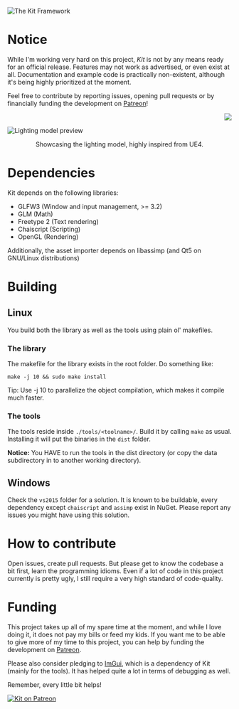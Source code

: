 ![The Kit Framework](http://svkonsult.se/kit-banner-small.png)

# Notice

While I'm working very hard on this project, *Kit* is not by any means ready for an official release. Features may not work as advertised, or even exist at all. Documentation and example code is practically non-existent, although it's being highly prioritized at the moment.

Feel free to contribute by reporting issues, opening pull requests or by financially funding the development on [Patreon](https://www.patreon.com/kitframework)!

<p align="right"><a href="https://www.patreon.com/kitframework"><img src="https://cloud.githubusercontent.com/assets/8225057/5990484/70413560-a9ab-11e4-8942-1a63607c0b00.png"></a></p>


![Lighting model preview](https://raw.githubusercontent.com/haikarainen/kit/master/docs/metalball-crop.png)
<p align="center">Showcasing the lighting model, highly inspired from UE4.</p>

# Dependencies

Kit depends on the following libraries:

* GLFW3 (Window and input management, >= 3.2)
* GLM (Math)
* Freetype 2 (Text rendering)
* Chaiscript (Scripting)
* OpenGL (Rendering)

Additionally, the asset importer depends on libassimp (and Qt5 on GNU/Linux distributions)

# Building 

## Linux

You build both the library as well as the tools using plain ol' makefiles.

### The library

The makefile for the library exists in the root folder. Do something like:

`make -j 10 && sudo make install`

Tip: Use -j 10 to parallelize the object compilation, which makes it compile much faster.

### The tools

The tools reside inside `./tools/<toolname>/`. Build it by calling `make` as usual. Installing it will put the binaries in the `dist` folder.

**Notice:** You HAVE to run the tools in the dist directory (or copy the data subdirectory in to another working directory).

## Windows

Check the `vs2015` folder for a solution. It is known to be buildable, every dependency except `chaiscript` and `assimp` exist in NuGet. Please report any issues you might have using this solution.

# How to contribute

Open issues, create pull requests. But please get to know the codebase a bit first, learn the programming idioms. Even if a lot of code in this project currently is pretty ugly, I still require a very high standard of code-quality.

# Funding

This project takes up all of my spare time at the moment, and while I love doing it, it does not pay my bills or feed my kids. If you want me to be able to give more of my time to this project, you can help by funding the development on  [Patreon](https://www.patreon.com/kitframework).

Please also consider pledging to [ImGui](https://www.patreon.com/imgui), which is a dependency of Kit (mainly for the tools). It has helped quite a lot in terms of debugging as well.

Remember, every little bit helps!

[![Kit on Patreon](https://cloud.githubusercontent.com/assets/8225057/5990484/70413560-a9ab-11e4-8942-1a63607c0b00.png)](https://www.patreon.com/kitframework)

